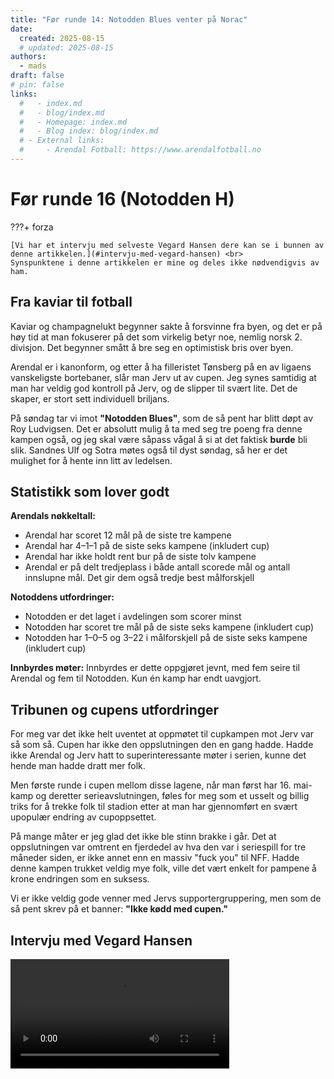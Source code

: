 ```yaml
---
title: "Før runde 14: Notodden Blues venter på Norac"
date:
  created: 2025-08-15
  # updated: 2025-08-15
authors:
  - mads
draft: false
# pin: false
links:
  #   - index.md
  #   - blog/index.md
  #   - Homepage: index.md
  #   - Blog index: blog/index.md
  # - External links:
  #     - Arendal Fotball: https://www.arendalfotball.no
---
```


# Før runde 16 (Notodden H)

???+ forza

    [Vi har et intervju med selveste Vegard Hansen dere kan se i bunnen av denne artikkelen.](#intervju-med-vegard-hansen) <br>
    Synspunktene i denne artikkelen er mine og deles ikke nødvendigvis av ham.

## Fra kaviar til fotball

Kaviar og champagnelukt begynner sakte å forsvinne fra byen, og det er på høy tid at man fokuserer på det som virkelig betyr noe, nemlig norsk 2. divisjon. Det begynner smått å bre seg en optimistisk bris over byen.

Arendal er i kanonform, og etter å ha filleristet Tønsberg på en av ligaens vanskeligste bortebaner, slår man Jerv ut av cupen. Jeg synes samtidig at man har veldig god kontroll på Jerv, og de slipper til svært lite. Det de skaper, er stort sett individuell briljans.

På søndag tar vi imot **"Notodden Blues"**, som de så pent har blitt døpt av Roy Ludvigsen. Det er absolutt mulig å ta med seg tre poeng fra denne kampen også, og jeg skal være såpass vågal å si at det faktisk **burde** bli slik. Sandnes Ulf og Sotra møtes også til dyst søndag, så her er det mulighet for å hente inn litt av ledelsen.

## Statistikk som lover godt

**Arendals nøkkeltall:**

- Arendal har scoret 12 mål på de siste tre kampene
- Arendal har 4–1–1 på de siste seks kampene (inkludert cup)
- Arendal har ikke holdt rent bur på de siste tolv kampene
- Arendal er på delt tredjeplass i både antall scorede mål og antall innslupne mål. Det gir dem også tredje best målforskjell

**Notoddens utfordringer:**

- Notodden er det laget i avdelingen som scorer minst
- Notodden har scoret tre mål på de siste seks kampene (inkludert cup)
- Notodden har 1–0–5 og 3–22 i målforskjell på de siste seks kampene (inkludert cup)

**Innbyrdes møter:**
Innbyrdes er dette oppgjøret jevnt, med fem seire til Arendal og fem til Notodden. Kun én kamp har endt uavgjort.

## Tribunen og cupens utfordringer

For meg var det ikke helt uventet at oppmøtet til cupkampen mot Jerv var så som så. Cupen har ikke den oppslutningen den en gang hadde. Hadde ikke Arendal og Jerv hatt to superinteressante møter i serien, kunne det hende man hadde dratt mer folk.

Men første runde i cupen mellom disse lagene, når man først har 16. mai-kamp og deretter serieavslutningen, føles for meg som et usselt og billig triks for å trekke folk til stadion etter at man har gjennomført en svært upopulær endring av cupoppsettet.

På mange måter er jeg glad det ikke ble stinn brakke i går. Det at oppslutningen var omtrent en fjerdedel av hva den var i seriespill for tre måneder siden, er ikke annet enn en massiv "fuck you" til NFF. Hadde denne kampen trukket veldig mye folk, ville det vært enkelt for pampene å krone endringen som en suksess.

Vi er ikke veldig gode venner med Jervs supportergruppering, men som de så pent skrev på et banner: **"Ikke kødd med cupen."**

## Intervju med Vegard Hansen

<video controls width="350">
  <source src="https://raw.githubusercontent.com/lewiuberg/forza-arendal/refs/heads/master/docs/assets/video/2025/2025-08-15_1.mp4" type="video/mp4">
  Din nettleser støtter ikke video.
</video>

